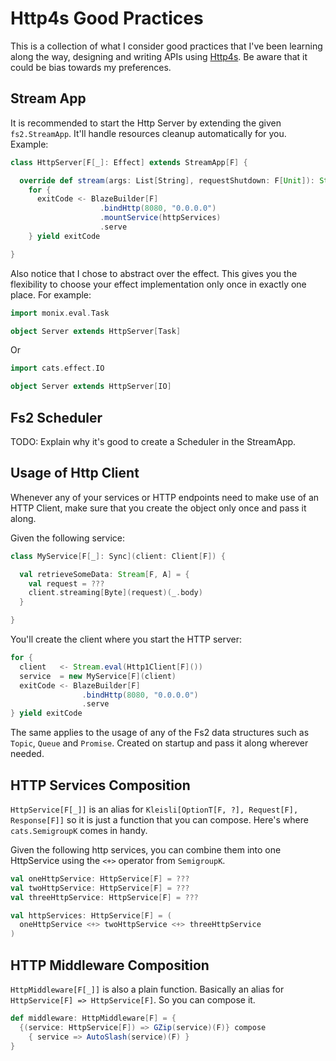 Http4s Good Practices
=====================

This is a collection of what I consider good practices that I've been learning along the way, designing and writing APIs using [Http4s](http://http4s.org/). Be aware that it could be bias towards my preferences.

Stream App
----------

It is recommended to start the Http Server by extending the given `fs2.StreamApp`. It'll handle resources cleanup automatically for you. Example:

```scala
class HttpServer[F[_]: Effect] extends StreamApp[F] {

  override def stream(args: List[String], requestShutdown: F[Unit]): Stream[F, ExitCode] =
    for {
      exitCode <- BlazeBuilder[F]
                    .bindHttp(8080, "0.0.0.0")
                    .mountService(httpServices)
                    .serve
    } yield exitCode

}
```

Also notice that I chose to abstract over the effect. This gives you the flexibility to choose your effect implementation only once in exactly one place. For example:

```scala
import monix.eval.Task

object Server extends HttpServer[Task]
```
Or

```scala
import cats.effect.IO

object Server extends HttpServer[IO]
```

Fs2 Scheduler
-------------

TODO: Explain why it's good to create a Scheduler in the StreamApp.

Usage of Http Client
--------------------

Whenever any of your services or HTTP endpoints need to make use of an HTTP Client, make sure that you create the object only once and pass it along.

Given the following service:

```scala
class MyService[F[_]: Sync](client: Client[F]) {

  val retrieveSomeData: Stream[F, A] = {
    val request = ???
    client.streaming[Byte](request)(_.body)
  }

}
```

You'll create the client where you start the HTTP server:

```scala
for {
  client   <- Stream.eval(Http1Client[F]())
  service  = new MyService[F](client)
  exitCode <- BlazeBuilder[F]
                .bindHttp(8080, "0.0.0.0")
                .serve
} yield exitCode
```

The same applies to the usage of any of the Fs2 data structures such as `Topic`, `Queue` and `Promise`. Created on startup and pass it along wherever needed.

HTTP Services Composition
-------------------------

`HttpService[F[_]]` is an alias for `Kleisli[OptionT[F, ?], Request[F], Response[F]]` so it is just a function that you can compose. Here's where `cats.SemigroupK` comes in handy.

Given the following http services, you can combine them into one HttpService using the `<+>` operator from `SemigroupK`.

```scala
val oneHttpService: HttpService[F] = ???
val twoHttpService: HttpService[F] = ???
val threeHttpService: HttpService[F] = ???

val httpServices: HttpService[F] = (
  oneHttpService <+> twoHttpService <+> threeHttpService
)
```

HTTP Middleware Composition
---------------------------

`HttpMiddleware[F[_]]` is also a plain function. Basically an alias for `HttpService[F] => HttpService[F]`. So you can compose it.

```scala
def middleware: HttpMiddleware[F] = {
  {(service: HttpService[F]) => GZip(service)(F)} compose
    { service => AutoSlash(service)(F) }
}
```
